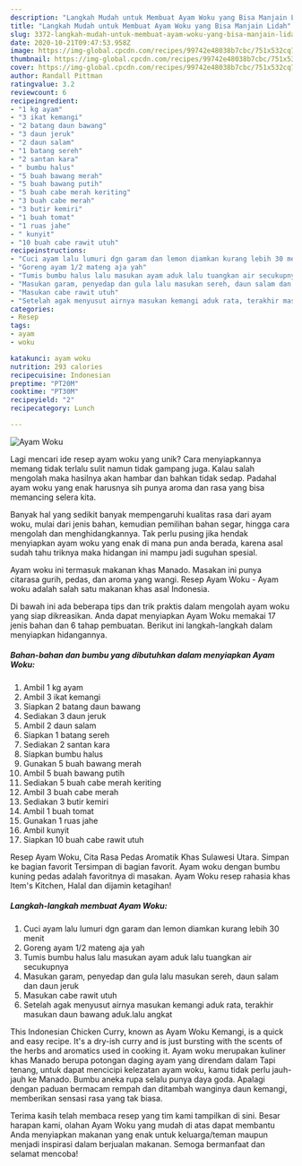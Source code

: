 ```yaml
---
description: "Langkah Mudah untuk Membuat Ayam Woku yang Bisa Manjain Lidah"
title: "Langkah Mudah untuk Membuat Ayam Woku yang Bisa Manjain Lidah"
slug: 3372-langkah-mudah-untuk-membuat-ayam-woku-yang-bisa-manjain-lidah
date: 2020-10-21T09:47:53.958Z
image: https://img-global.cpcdn.com/recipes/99742e48038b7cbc/751x532cq70/ayam-woku-foto-resep-utama.jpg
thumbnail: https://img-global.cpcdn.com/recipes/99742e48038b7cbc/751x532cq70/ayam-woku-foto-resep-utama.jpg
cover: https://img-global.cpcdn.com/recipes/99742e48038b7cbc/751x532cq70/ayam-woku-foto-resep-utama.jpg
author: Randall Pittman
ratingvalue: 3.2
reviewcount: 6
recipeingredient:
- "1 kg ayam"
- "3 ikat kemangi"
- "2 batang daun bawang"
- "3 daun jeruk"
- "2 daun salam"
- "1 batang sereh"
- "2 santan kara"
- " bumbu halus"
- "5 buah bawang merah"
- "5 buah bawang putih"
- "5 buah cabe merah keriting"
- "3 buah cabe merah"
- "3 butir kemiri"
- "1 buah tomat"
- "1 ruas jahe"
- " kunyit"
- "10 buah cabe rawit utuh"
recipeinstructions:
- "Cuci ayam lalu lumuri dgn garam dan lemon diamkan kurang lebih 30 menit"
- "Goreng ayam 1/2 mateng aja yah"
- "Tumis bumbu halus lalu masukan ayam aduk lalu tuangkan air secukupnya"
- "Masukan garam, penyedap dan gula lalu masukan sereh, daun salam dan daun jeruk"
- "Masukan cabe rawit utuh"
- "Setelah agak menyusut airnya masukan kemangi aduk rata, terakhir masukan daun bawang aduk.lalu angkat"
categories:
- Resep
tags:
- ayam
- woku

katakunci: ayam woku 
nutrition: 293 calories
recipecuisine: Indonesian
preptime: "PT20M"
cooktime: "PT30M"
recipeyield: "2"
recipecategory: Lunch

---
```



![Ayam Woku](https://img-global.cpcdn.com/recipes/99742e48038b7cbc/751x532cq70/ayam-woku-foto-resep-utama.jpg)

Lagi mencari ide resep ayam woku yang unik? Cara menyiapkannya memang tidak terlalu sulit namun tidak gampang juga. Kalau salah mengolah maka hasilnya akan hambar dan bahkan tidak sedap. Padahal ayam woku yang enak harusnya sih punya aroma dan rasa yang bisa memancing selera kita.

Banyak hal yang sedikit banyak mempengaruhi kualitas rasa dari ayam woku, mulai dari jenis bahan, kemudian pemilihan bahan segar, hingga cara mengolah dan menghidangkannya. Tak perlu pusing jika hendak menyiapkan ayam woku yang enak di mana pun anda berada, karena asal sudah tahu triknya maka hidangan ini mampu jadi suguhan spesial.

Ayam woku ini termasuk makanan khas Manado. Masakan ini punya citarasa gurih, pedas, dan aroma yang wangi. Resep Ayam Woku - Ayam woku adalah salah satu makanan khas asal Indonesia.


Di bawah ini ada beberapa tips dan trik praktis dalam mengolah ayam woku yang siap dikreasikan. Anda dapat menyiapkan Ayam Woku memakai 17 jenis bahan dan 6 tahap pembuatan. Berikut ini langkah-langkah dalam menyiapkan hidangannya.

<!--inarticleads1-->

##### Bahan-bahan dan bumbu yang dibutuhkan dalam menyiapkan Ayam Woku:

1. Ambil 1 kg ayam
1. Ambil 3 ikat kemangi
1. Siapkan 2 batang daun bawang
1. Sediakan 3 daun jeruk
1. Ambil 2 daun salam
1. Siapkan 1 batang sereh
1. Sediakan 2 santan kara
1. Siapkan  bumbu halus
1. Gunakan 5 buah bawang merah
1. Ambil 5 buah bawang putih
1. Sediakan 5 buah cabe merah keriting
1. Ambil 3 buah cabe merah
1. Sediakan 3 butir kemiri
1. Ambil 1 buah tomat
1. Gunakan 1 ruas jahe
1. Ambil  kunyit
1. Siapkan 10 buah cabe rawit utuh


Resep Ayam Woku, Cita Rasa Pedas Aromatik Khas Sulawesi Utara. Simpan ke bagian favorit Tersimpan di bagian favorit. Ayam woku dengan bumbu kuning pedas adalah favoritnya di masakan. Ayam Woku resep rahasia khas Item&#39;s Kitchen, Halal dan dijamin ketagihan! 

<!--inarticleads2-->

##### Langkah-langkah membuat Ayam Woku:

1. Cuci ayam lalu lumuri dgn garam dan lemon diamkan kurang lebih 30 menit
1. Goreng ayam 1/2 mateng aja yah
1. Tumis bumbu halus lalu masukan ayam aduk lalu tuangkan air secukupnya
1. Masukan garam, penyedap dan gula lalu masukan sereh, daun salam dan daun jeruk
1. Masukan cabe rawit utuh
1. Setelah agak menyusut airnya masukan kemangi aduk rata, terakhir masukan daun bawang aduk.lalu angkat


This Indonesian Chicken Curry, known as Ayam Woku Kemangi, is a quick and easy recipe. It&#39;s a dry-ish curry and is just bursting with the scents of the herbs and aromatics used in cooking it. Ayam woku merupakan kuliner khas Manado berupa potongan daging ayam yang direndam dalam Tapi tenang, untuk dapat mencicipi kelezatan ayam woku, kamu tidak perlu jauh-jauh ke Manado. Bumbu aneka rupa selalu punya daya goda. Apalagi dengan paduan bermacam rempah dan ditambah wanginya daun kemangi, memberikan sensasi rasa yang tak biasa. 

Terima kasih telah membaca resep yang tim kami tampilkan di sini. Besar harapan kami, olahan Ayam Woku yang mudah di atas dapat membantu Anda menyiapkan makanan yang enak untuk keluarga/teman maupun menjadi inspirasi dalam berjualan makanan. Semoga bermanfaat dan selamat mencoba!
